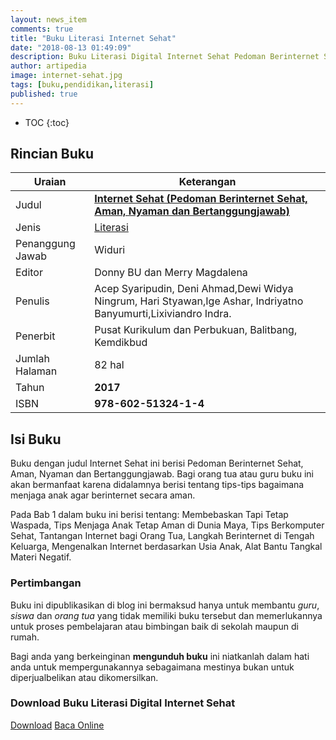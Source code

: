 ```yaml
---
layout: news_item
comments: true
title: "Buku Literasi Internet Sehat"
date: "2018-08-13 01:49:09"
description: Buku Literasi Digital Internet Sehat Pedoman Berinternet Sehat, Aman, Nyaman dan Bertanggungjawab. Buku education bagi orang tua..
author: artipedia
image: internet-sehat.jpg
tags: [buku,pendidikan,literasi]
published: true
---
```

* TOC
{:toc}

<script type="application/ld+json">
{
  "@context":"http://schema.org",
  "@type":"Book",
  "name" : "{{ page.title }}",
  "author": {
    "@type":"Person",
    "name":"Acep Syaripudin, Deni Ahmad,Dewi Widya Ningrum, Hari Styawan,Ige Ashar, Indriyatno Banyumurti,Lixiviandro Indra"},
  "url" : "{{ site.url }}{{ page.url }}",
  "workExample" : [{
    "@type": "Book",
    "isbn": "978-602-51324-1-4",
    "bookEdition": "2017",
    "bookFormat": "http://schema.org/Hardcover",
    "potentialAction":{
    "@type":"ReadAction",
    "target":
      {
        "@type":"EntryPoint",
        "urlTemplate":"{{ site.url }}{{ page.url }}",
        "actionPlatform":[
          "http://schema.org/DesktopWebPlatform",
          "http://schema.org/IOSPlatform",
          "http://schema.org/AndroidPlatform"
        ]
      }
      }
    }
    ]
    }
 
</script>


## Rincian Buku

|Uraian|Keterangan|
| --- | --- |
|Judul|<a href="/wiki/internet-sehat.html" title="Internet Sehat Pedoman Berinternet Sehat, Aman, Nyaman dan Bertanggungjawab"><strong>Internet Sehat (Pedoman Berinternet Sehat, Aman, Nyaman dan Bertanggungjawab)</strong></a>|
|Jenis|<a href="/buku" title="Buku" target="_blank">Literasi</a>|
|Penanggung Jawab|Widuri|
|Editor|Donny BU dan Merry Magdalena
|Penulis|Acep Syaripudin, Deni Ahmad,Dewi Widya Ningrum, Hari Styawan,Ige Ashar, Indriyatno Banyumurti,Lixiviandro Indra.|
|Penerbit|Pusat Kurikulum dan Perbukuan, Balitbang, Kemdikbud|
|Jumlah Halaman|82 hal|
|Tahun|<strong>2017</strong>|
|ISBN|<strong>978-602-51324-1-4</strong>|

## Isi Buku
Buku dengan judul Internet Sehat ini berisi Pedoman Berinternet Sehat, Aman, Nyaman dan Bertanggungjawab. Bagi orang tua atau guru buku ini akan bermanfaat karena didalamnya berisi tentang tips-tips bagaimana menjaga anak agar berinternet secara aman. 

Pada Bab 1 dalam buku ini berisi tentang: Membebaskan Tapi Tetap Waspada, Tips Menjaga Anak Tetap Aman di Dunia Maya, Tips Berkomputer Sehat, Tantangan Internet bagi Orang Tua, Langkah Berinternet di Tengah Keluarga, Mengenalkan Internet berdasarkan Usia Anak, Alat Bantu Tangkal Materi Negatif.
  
### Pertimbangan
Buku ini dipublikasikan di blog ini bermaksud hanya untuk membantu _guru_, _siswa_ dan _orang tua_ yang tidak memiliki buku tersebut dan memerlukannya untuk proses pembelajaran atau bimbingan baik di sekolah maupun di rumah.

Bagi anda yang berkeinginan <b>mengunduh buku</b> ini niatkanlah dalam hati anda untuk mempergunakannya sebagaimana mestinya bukan untuk diperjualbelikan atau dikomersilkan.
  
### Download Buku Literasi Digital Internet Sehat
<p class="center"><a class="button download" href="https://docs.google.com/uc?export=download&id=1RzLtPv4pgauwsPB6vimhyZ3XCotIqY_5" rel="nofollow" target="_blank" title="Download">Download</a>
<a class="button demo open-dialog" href="https://drive.google.com/file/d/1RzLtPv4pgauwsPB6vimhyZ3XCotIqY_5/preview" Title="Baca Online" rel="nofollow">Baca Online</a></p>
